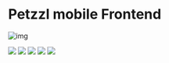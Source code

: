 # Petzzl mobile Frontend




![img](https://gitlab.com/anonymousDog12/pet-app-frontend/-/raw/main/1710493276006.jpg?ref_type=heads)


<img src="https://gitlab.com/anonymousDog12/pet-app-frontend/-/raw/main/1710493295570.jpg?ref_type=heads" style="max-width: 200px;">

<img src="https://gitlab.com/anonymousDog12/pet-app-frontend/-/raw/main/1710493314297.jpg?ref_type=heads" style="max-width: 200px;">

<img src="https://gitlab.com/anonymousDog12/pet-app-frontend/-/raw/main/1710499674189.jpg?ref_type=heads" style="max-width: 200px;">

<img src="https://gitlab.com/anonymousDog12/pet-app-frontend/-/raw/main/1710499686653.jpg?ref_type=heads" style="max-width: 200px;">

<img src="https://gitlab.com/anonymousDog12/pet-app-frontend/-/raw/main/1710499723364.jpg?ref_type=heads" style="max-width: 200px;">
